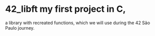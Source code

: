 # 42_libft my first project in C,

a library with recreated functions, which we will use during the 42 São Paulo journey.


